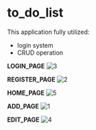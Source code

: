 # to_do_list

This application fully utilized:
* login system
* CRUD operation 


**LOGIN_PAGE**
![3](https://github.com/walterlee6/to_do_list_app/assets/83454635/a59569e1-34a7-4d55-88c2-c53d2f68541f)

**REGISTER_PAGE**
![2](https://github.com/walterlee6/to_do_list_app/assets/83454635/4a1c0c67-4805-43ba-bc0b-c912d0ba32fc)

**HOME_PAGE**
![5](https://github.com/walterlee6/to_do_list_app/assets/83454635/0cbcd9de-077b-4286-b0e8-7b85368d578a)

**ADD_PAGE**
![1](https://github.com/walterlee6/to_do_list_app/assets/83454635/aeb8fa26-5063-4109-9398-b80458f65858)

**EDIT_PAGE**
![4](https://github.com/walterlee6/to_do_list_app/assets/83454635/09a1fdaf-fc38-4dfe-acc0-8f7046bc76bf)
